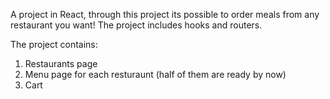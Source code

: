 A project in React, through this project its possible to order meals from any restaurant you want! 
The project includes hooks and routers.

The project contains:

 1. Restaurants page
 2. Menu page for each resturaunt (half of them are ready by now)
 3. Cart
